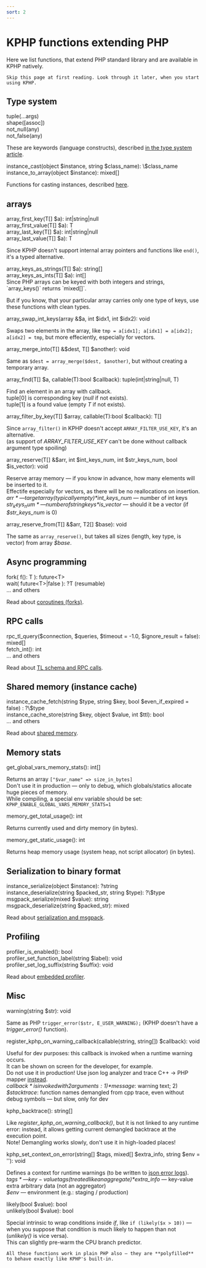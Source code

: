 ```yaml
---
sort: 2
---
```


# KPHP functions extending PHP

Here we list functions, that extend PHP standard library and are available in KPHP natively.

```tip
Skip this page at first reading. Look through it later, when you start using KPHP.
```


## Type system

<aside>tuple(...args)</aside>
<aside>shape([assoc])</aside>
<aside>not_null(any)</aside>
<aside>not_false(any)</aside>

These are keywords (language constructs), described [in the type system article](../static-type-system/kphp-type-system.md).

<aside>instance_cast(object $instance, string $class_name): \$class_name</aside>
<aside>instance_to_array(object $instance): mixed[]</aside>

Functions for casting instances, described [here](../static-type-system/type-casting.md).


## arrays

<aside>array_first_key(T[] $a): int|string|null</aside>
<aside>array_first_value(T[] $a): T</aside>
<aside>array_last_key(T[] $a): int|string|null</aside>
<aside>array_last_value(T[] $a): T</aside>

Since KPHP doesn't support internal array pointers and functions like `end()`, it's a typed alternative.

<aside>array_keys_as_strings(T[] $a): string[]</aside>
<aside>array_keys_as_ints(T[] $a): int[]</aside>
Since PHP arrays can be keyed with both integers and strings, `array_keys()` returns `mixed[]`.  

But if you know, that your particular array carries only one type of keys, use these functions with clean types.

<aside>array_swap_int_keys(array &$a, int $idx1, int $idx2): void</aside>

Swaps two elements in the array, like `tmp = a[idx1]; a[idx1] = a[idx2]; a[idx2] = tmp`, but more effeciently, especially for vectors.

<aside>array_merge_into(T[] &$dest, T[] $another): void</aside>

Same as `$dest = array_merge($dest, $another)`, but without creating a temporary array.

<aside>array_find(T[] $a, callable(T):bool $callback): tuple(int|string|null, T)</aside>

Find an element in an array with callback.  
tuple[0] is corresponding key (*null* if not exists).  
tuple[1] is a found value (empty *T* if not exists).

<aside>array_filter_by_key(T[] $array, callable(T):bool $callback): T[]</aside>

Since `array_filter()` in KPHP doesn't accept `ARRAY_FILTER_USE_KEY`, it's an alternative.  
(as support of *ARRAY_FILTER_USE_KEY* can't be done without callback argument type spoiling)

<aside>array_reserve(T[] &$arr, int $int_keys_num, int $str_keys_num, bool $is_vector): void</aside>

Reserve array memory — if you know in advance, how many elements will be inserted to it.  
Effectife especially for vectors, as there will be no reallocations on insertion.  
*$arr* — target array (typically empty)  
*$int_keys_num* — number of int keys  
*$str_keys_num* — number of string keys  
*$is_vector* — should it be a vector (if *$str_keys_num* is 0)

<aside>array_reserve_from(T[] &$arr, T2[] $base): void</aside>

The same as `array_reserve()`, but takes all sizes (length, key type, is vector) from array *$base*.


## Async programming

<aside>fork( f(): T ): future&lt;T&gt;</aside>
<aside>wait( future&lt;T&gt;|false ): ?T (resumable)</aside>
<aside>... and others</aside>  

Read about [coroutines (forks)](../best-practices/async-programming-forks.md).


## RPC calls

<aside>rpc_tl_query($connection, $queries, $timeout = -1.0, $ignore_result = false): mixed[]</aside>
<aside>fetch_int(): int</aside>
<aside>... and others</aside>

Read about [TL schema and RPC calls](../../kphp-client).


## Shared memory (instance cache)

<aside>instance_cache_fetch(string $type, string $key, bool $even_if_expired = false) : ?\$type</aside>
<aside>instance_cache_store(string $key, object $value, int $ttl): bool</aside>
<aside>... and others</aside>

Read about [shared memory](../best-practices/shared-memory.md).


## Memory stats

<aside>get_global_vars_memory_stats(): int[]</aside>

Returns an array `["$var_name" => size_in_bytes]`  
Don't use it in production — only to debug, which globals/statics allocate huge pieces of memory.  
While compiling, a special env variable should be set: `KPHP_ENABLE_GLOBAL_VARS_MEMORY_STATS=1`

<aside>memory_get_total_usage(): int</aside>

Returns currently used and dirty memory (in bytes).

<aside>memory_get_static_usage(): int</aside>

Returns heap memory usage (system heap, not script allocator) (in bytes).


## Serialization to binary format

<aside>instance_serialize(object $instance): ?string</aside>
<aside>instance_deserialize(string $packed_str, string $type): ?\$type</aside>
<aside>msgpack_serialize(mixed $value): string</aside>
<aside>msgpack_deserialize(string $packed_str): mixed</aside>

Read about [serialization and msgpack](../howto-by-kphp/serialization-msgpack.md).


## Profiling

<aside>profiler_is_enabled(): bool</aside>
<aside>profiler_set_function_label(string $label): void</aside>
<aside>profiler_set_log_suffix(string $suffix): void</aside>

Read about [embedded profiler](../best-practices/embedded-profiler.md).


## Misc

<aside>warning(string $str): void</aside>

Same as PHP `trigger_error($str, E_USER_WARNING);` (KPHP doesn't have a *trigger_error()* function).

<aside>register_kphp_on_warning_callback(callable(string, string[]) $callback): void</aside>

Useful for dev purposes: this callback is invoked when a runtime warning occurs.  
It can be shown on screen for the developer, for example.  
Do not use it in production! Use json log analyzer and trace C++ → PHP mapper [instead](../../kphp-server/deploy-and-maintain/map-cpp-trace-to-php.md).  
*$callback* is invoked with 2 arguments: 1) *$message*: warning text; 2) *$stacktrace*: function names demangled from cpp trace, even without debug symbols — but slow, only for dev

<aside>kphp_backtrace(): string[]</aside>

Like *register_kphp_on_warning_callback()*, but it is not linked to any runtime error: instead, it allows getting current demangled backtrace at the execution point.  
Note! Demangling works slowly, don't use it in high-loaded places!

<aside>kphp_set_context_on_error(string[] $tags, mixed[] $extra_info, string $env = ''): void</aside>

Defines a context for runtime warnings (to be written to [json error logs](../../kphp-server/deploy-and-maintain/logging.md#json-logs)).    
*$tags* — key-value tags (treated like an aggregate)  
*$extra_info* — key-value extra arbitrary data (not an aggregator)  
*$env* — environment (e.g.: staging / production)

<aside>likely(bool $value): bool</aside>
<aside>unlikely(bool $value): bool</aside>

Special intrinsic to wrap conditions inside *if*, like `if (likely($x > 10))` — when you suppose that condition is much likely to happen than not (*unlikely()* is vice versa).  
This can slightly pre-warm the CPU branch predictor.


```note
All these functions work in plain PHP also — they are **polyfilled** to behave exactly like KPHP's built-in. 
```
